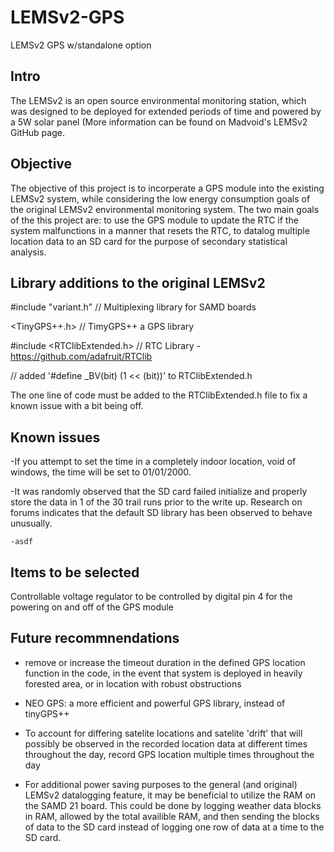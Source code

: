 # LEMSv2-GPS
LEMSv2 GPS w/standalone option

## Intro

The LEMSv2 is an open source environmental monitoring station, which was designed to be deployed for extended periods of time and powered by a 5W solar panel (More information can be found on Madvoid's LEMSv2 GitHub page.

## Objective
The objective of this project is to incorperate a GPS module into the existing LEMSv2 system, while considering the low energy consumption goals of the original LEMSv2 environmental monitoring system. The two main goals of the this project are: to use the GPS module to update the RTC if the system malfunctions in a manner that resets the RTC, to datalog multiple location data to an SD card for the purpose of secondary statistical analysis.

## Library additions to the original LEMSv2

#include "variant.h"            // Multiplexing library for SAMD boards

<TinyGPS++.h>          // TimyGPS++ a GPS library

#include <RTClibExtended.h>             // RTC Library - https://github.com/adafruit/RTClib

// added '#define _BV(bit) (1 << (bit))' to RTClibExtended.h

The one line of code must be added to the RTClibExtended.h file to fix a known issue with a bit being off.

## Known issues

  -If you attempt to set the time in a completely indoor location, void of windows, the time will be set to 01/01/2000.

  -It was randomly observed that the SD card failed initialize and properly store the data in 1 of the 30 trail runs prior to the write up. Research on forums indicates that the default SD library has been observed to behave unusually.
    
    -asdf
  
## Items to be selected

Controllable voltage regulator to be controlled by digital pin 4 for the powering on and off of the GPS module

## Future recommnendations

  - remove or increase the timeout duration in the defined GPS location function in the code, in the event that system is deployed in heavily forested area, or in location with robust obstructions

  - NEO GPS: a more efficient and powerful GPS library, instead of tinyGPS++

  - To account for differing satelite locations and satelite 'drift' that will possibly be observed in the recorded location data at different times throughout the day, record GPS location multiple times throughout the day

  - For additional power saving purposes to the general (and original) LEMSv2 datalogging feature, it may be beneficial to utilize the RAM on the SAMD 21 board. This could be done by logging weather data blocks in RAM, allowed by the total availible RAM, and then sending the blocks of data to the SD card instead of logging one row of data at a time to the SD card.
